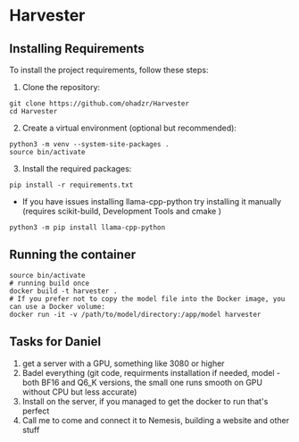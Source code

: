 # Harvester

## Installing Requirements

To install the project requirements, follow these steps:
1. Clone the repository:
```aiignore
git clone https://github.com/ohadzr/Harvester
cd Harvester
```

2. Create a virtual environment (optional but recommended):
```aiignore
python3 -m venv --system-site-packages .
source bin/activate
```
3. Install the required packages:
```
pip install -r requirements.txt
```
* If you have issues installing llama-cpp-python try installing it manually (requires scikit-build, Development Tools and cmake )
```
python3 -m pip install llama-cpp-python
```


## Running the container
```aiignore
source bin/activate
# running build once
docker build -t harvester .
# If you prefer not to copy the model file into the Docker image, you can use a Docker volume:
docker run -it -v /path/to/model/directory:/app/model harvester
```


## Tasks for Daniel
1. get a server with a GPU, something like 3080 or higher
2. Badel everything (git code, requirments installation if needed, model - both BF16 and Q6_K versions, the small one runs smooth on GPU without CPU but less accurate)
3. Install on the server, if you managed to get the docker to run that's perfect
4. Call me to come and connect it to Nemesis, building a website and other stuff